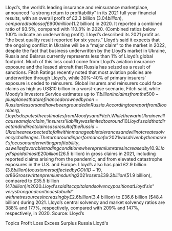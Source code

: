 Lloyd’s, the world’s leading insurance and reinsurance marketplace, announced “a strong return to profitability” in its 2021 full year financial results, with an overall profit of £2.3 billion ($3.04 billion), compared to a loss of £900 million ($1.2 billion) in 2020.
It reported a combined ratio of 93.5%, compared with 110.3% in 2020. (Combined ratios below 100% indicate an underwriting profit).
Lloyd’s described its 2021 profit as “the best quality result reported for six years.”
Lloyd’s said it expects that the ongoing conflict in Ukraine will be a “major claim” to the market in 2022, despite the fact that business underwritten by the Lloyd’s market in Ukraine, Russia and Belarus currently represents less than 1% of Lloyd’s global footprint.
Much of this loss could come from Lloyd’s aviation insurance exposure and the leased aircraft that Russia has seized as a result of sanctions. Fitch Ratings recently noted that most aviation policies are underwritten through Lloyd’s, while 30%–40% of primary insurers’ exposure is ceded to reinsurers.
Global insurers and reinsurers could face claims as high as US$10 billion in a worst-case scenario, Fitch said, while Moody’s Investors Service estimates up to $11 billion in claims from the 500-plus planes that are financed or owned by non-Russian lessors and have been grounded in Russia.
According to a report from Bloomberg, Lloyds disputes the estimates from Moodys and Fitch. While the war in Ukraine will cause a major claim, “insurers’ liability was limited to around 10% to 15% of the asset value of jets stuck in Russia,” said the report, quoting Lloyd’s.
Lloyd’s said that direct and indirect claims as a result of the Russia-Ukraine are expected to fall within manageable tolerances and will not create solvency challenges.
The turnaround in performance for 2021 was driven by the market’s focus on underwriting profitability, as well as favorable trading conditions where premium rates increased by 10.9%, said Lloyd’s, noting that the 2021 rate increases marked 16 consecutive quarters of positive rate movement.
Lloyd’s paid almost £20 billion ($26.5 billion) in gross claims in 2021, including reported claims arising from the pandemic, and from elevated catastrophe exposures in the U.S. and Europe.
Lloyd’s also has paid £2.9 billion ($3.8 billion) to customers affected by COVID-19, or 86% of claims notified to date.
Gross written premiums during 2021 rose to £39.2 billion ($51.9 billion), compared to £35.5 billion ($47 billion) in 2020.
Lloyd’s said its capital and solvency position at Lloyd’s is “very strong and continues to build” with net resources increasing by £2.6 billion ($3.4 billion) to £36.6 billion ($48.4 billion) during 2021. Lloyd’s central solvency and market solvency ratios are 388% and 177%, respectively, compared with 209% and 147%, respectively, in 2020.
Source: Lloyd’s

Topics
Profit Loss
Excess Surplus
Russia
Lloyd's
